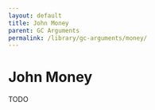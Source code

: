 ```yaml
---
layout: default
title: John Money
parent: GC Arguments
permalink: /library/gc-arguments/money/
---
```


# John Money

TODO
